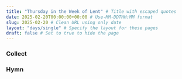 ```yaml
---
title: "Thursday in the Week of Lent" # Title with escaped quotes
date: 2025-02-20T00:00:00+00:00 # Use-MM-DDTHH:MM format
slug: 2025-02-20 # Clean URL using only date
layout: "days/single" # Specify the layout for these pages
draft: false # Set to true to hide the page
---
```


### Collect


### Hymn